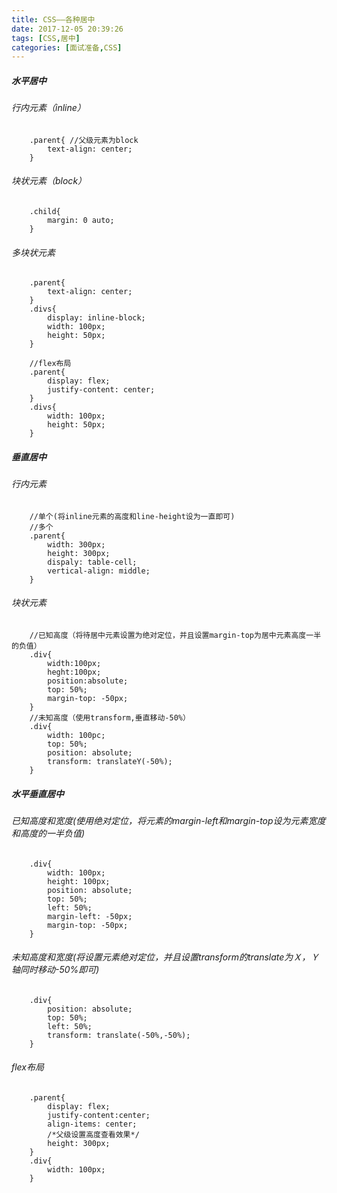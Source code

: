 ```yaml
---
title: CSS——各种居中
date: 2017-12-05 20:39:26
tags: [CSS,居中]
categories: [面试准备,CSS]
---
```

##### 水平居中
###### 行内元素（inline）
<!-- more -->
```
    .parent{ //父级元素为block
        text-align: center;
    }
```
###### 块状元素（block）
```
    .child{
        margin: 0 auto;
    }
```
###### 多块状元素
```
    .parent{
        text-align: center;
    }
    .divs{
        display: inline-block;
        width: 100px;
        height: 50px;
    }

    //flex布局
    .parent{
        display: flex;
        justify-content: center;
    }
    .divs{
        width: 100px;
        height: 50px;
    }
```
##### 垂直居中
###### 行内元素
```
    //单个(将inline元素的高度和line-height设为一直即可)
    //多个
    .parent{
        width: 300px;
        height: 300px;
        dispaly: table-cell;
        vertical-align: middle;
    }
```
###### 块状元素
```
    //已知高度（将待居中元素设置为绝对定位，并且设置margin-top为居中元素高度一半的负值）
    .div{
        width:100px;
        heght:100px;
        position:absolute;
        top: 50%;
        margin-top: -50px;
    }
    //未知高度（使用transform,垂直移动-50%）
    .div{
        width: 100pc;
        top: 50%;
        position: absolute;
        transform: translateY(-50%);
    }
```
##### 水平垂直居中
###### 已知高度和宽度(使用绝对定位，将元素的margin-left和margin-top设为元素宽度和高度的一半负值)
```
    .div{
        width: 100px;
        height: 100px;
        position: absolute;
        top: 50%;
        left: 50%;
        margin-left: -50px;
        margin-top: -50px;
    }
```
###### 未知高度和宽度(将设置元素绝对定位，并且设置transform的translate为Ｘ，Ｙ轴同时移动-50%即可)
```
    .div{
        position: absolute;
        top: 50%;
        left: 50%;
        transform: translate(-50%,-50%);
    }
```
###### flex布局
```
    .parent{
        display: flex;
        justify-content:center;
        align-items: center;
        /*父级设置高度查看效果*/
        height: 300px;
    }
    .div{
        width: 100px;
    }
```